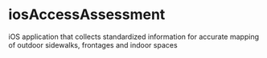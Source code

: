 # iosAccessAssessment
iOS application that collects standardized information for accurate mapping of outdoor sidewalks, frontages and indoor spaces
